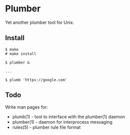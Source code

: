 # Plumber

Yet another plumber tool for Unix.

## Install

	$ make
	# make install

	$ plumber &

	...

	$ plumb 'https://google.com'

## Todo

Write man pages for:

 * plumb(1) - tool to interface with the plumber(1) daemon
 * plumber(1) - daemon for interprocess messaging
 * rules(5) - plumber rule file format

